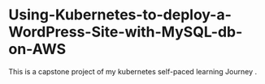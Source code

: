 # Using-Kubernetes-to-deploy-a-WordPress-Site-with-MySQL-db-on-AWS
This is a capstone project of my kubernetes self-paced learning Journey .
